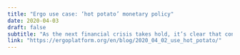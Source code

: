```yaml
---
title: "Ergo use case: ‘hot potato’ monetary policy"
date: 2020-04-03
draft: false
subtitle: "As the next financial crisis takes hold, it’s clear that conventional monetary policy is at its limit. Smart contract platforms like Ergo enable more innovative, targeted implementations of economic stimulation that the conventional banking sector cannot achieve."
link: "https://ergoplatform.org/en/blog/2020_04_02_use_hot_potato/"
---
```

